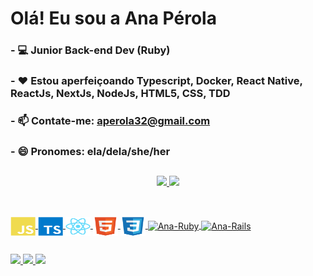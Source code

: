 # Olá! Eu sou a Ana Pérola 

### - 💻 Junior Back-end Dev (Ruby)
### - ❤️ Estou aperfeiçoando Typescript, Docker, React Native, ReactJs, NextJs, NodeJs, HTML5, CSS, TDD 
### - 📫 Contate-me: aperola32@gmail.com
### - 😄 Pronomes: ela/dela/she/her

##

<div align="center">
  <a href="https://github.com/anaperola">
  <img height="180em" src="https://github-readme-stats.vercel.app/api?username=anaperola&show_icons=true&theme=merko&include_all_commits=true&count_private=true"/>
  <img height="180em" src="https://github-readme-stats.vercel.app/api/top-langs/?username=anaperola&layout=compact&langs_count=7&theme=merko"/>
</div>
  
##
  
<div style="display: inline_block"><br>
  <img align="center" alt="Ana-Js" height="30" width="40" src="https://raw.githubusercontent.com/devicons/devicon/master/icons/javascript/javascript-plain.svg">
  <img align="center" alt="Ana-Ts" height="30" width="40" src="https://raw.githubusercontent.com/devicons/devicon/master/icons/typescript/typescript-plain.svg">
  <img align="center" alt="Ana-React" height="30" width="40" src="https://raw.githubusercontent.com/devicons/devicon/master/icons/react/react-original.svg">
  <img align="center" alt="Ana-HTML" height="30" width="40" src="https://raw.githubusercontent.com/devicons/devicon/master/icons/html5/html5-original.svg">
  <img align="center" alt="Ana-CSS" height="30" width="40" src="https://raw.githubusercontent.com/devicons/devicon/master/icons/css3/css3-original.svg">
  <img align="center" alt="Ana-Ruby" height="30" width="40" src="https://cdn.jsdelivr.net/gh/devicons/devicon/icons/ruby/ruby-original.svg" />
  <img align="center" alt="Ana-Rails" height="30" width="40" src="https://cdn.jsdelivr.net/gh/devicons/devicon/icons/rails/rails-plain.svg" />
</div>

  ##
  
<div>
  <a href="https://discord.com/channels/@me/939607969937653770" target="_blank">
    <img src="https://img.shields.io/badge/Discord-7289DA?style=for-the-badge&logo=discord&logoColor=white" target="_blank">
  </a> 
  <a href="mailto:aperola32@gmail.com">
    <img src="https://img.shields.io/badge/-Gmail-%23333?style=for-the-badge&logo=gmail&logoColor=white" target="_blank">
  </a>
  <a href="https://www.linkedin.com/in/ana-perola-s/" target="_blank">
    <img src="https://img.shields.io/badge/-LinkedIn-%230077B5?style=for-the-badge&logo=linkedin&logoColor=white" target="_blank">
  </a> 
</div>
